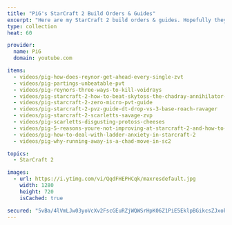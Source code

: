 ```yaml
---
title: "PiG's StarCraft 2 Build Orders & Guides"
excerpt: "Here are my StarCraft 2 build orders & guides. Hopefully they help you with your gameplay and build orders. Let me know what guides you want to see!"
type: collection
heat: 60

provider:
  name: PiG
  domain: youtube.com

items:
  - videos/pig-how-does-reynor-get-ahead-every-single-zvt
  - videos/pig-partings-unbeatable-pvt
  - videos/pig-reynors-three-ways-to-kill-voidrays
  - videos/pig-starcraft-2-how-to-beat-skytoss-the-chadray-annihilator-zerg-build-order-guide
  - videos/pig-starcraft-2-zero-micro-pvt-guide
  - videos/pig-starcraft-2-pvz-guide-dt-drop-vs-3-base-roach-ravager
  - videos/pig-starcraft-2-scarletts-savage-zvp
  - videos/pig-scarletts-disgusting-protoss-cheeses
  - videos/pig-5-reasons-youre-not-improving-at-starcraft-2-and-how-to-fix-it
  - videos/pig-how-to-deal-with-ladder-anxiety-in-starcraft-2
  - videos/pig-why-running-away-is-a-chad-move-in-sc2

topics:
  - StarCraft 2

images:
  - url: https://i.ytimg.com/vi/QqdFHEPHCqk/maxresdefault.jpg
    width: 1280
    height: 720
    isCached: true

secured: "5vBa/4lVmLJw03yoVcXv2FscGEuRZjWQWSrHpK06Z1PiE5EklpBGikcsZJxokXuf+WkBBmhwpiv1f1TsnXYtZkgjxTAD8C8CW0YmNuy7jsHDRVFN/gCW8usjvA3rXlIeFcdTSRxGU81hitE+A32EcOQmxvcego49eLzzqqR9iJtyV+JS7R3dd9dMSXHIiga0HdBmHwx4muPM2oo0hTPkTcZztdhPVIg1ZNFGUhVS53vjwG9zFDavdazJxgsX1WSTe5au5ZIGhbaZGRiRFsn2lRmi5c05mMMVRyagRyZh2XesCPeO80iKWDkgFMsw8fIw1Em8cC06AdmhElx8S17CG223lHVV2BKj6pEYRyNV1K4=;DcsjoT8u99jAEVQTF+OG6Q=="
---
```


